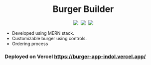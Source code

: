 <h1 align="center">Burger Builder</h1>

<p align="center">
  <img src="https://img.shields.io/badge/Version-1.0-blue" />&nbsp;
  <img src="https://img.shields.io/badge/Stack-MERN-success" />&nbsp;
  <img src="https://img.shields.io/badge/Clean%20Code-A-orange" />
</p>

<ul align="left">
    <li>Developed using MERN stack.</li>
    <li>Customizable burger using controls.</li>
    <li>Ordering process</li>
</ul>

### Deployed on Vercel https://burger-app-indol.vercel.app/
